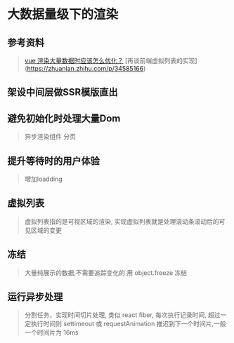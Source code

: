 # 大数据量级下的渲染
## 参考资料
> [vue 渲染大量数据时应该怎么优化？](https://github.com/Advanced-Frontend/Daily-Interview-Question/issues/233)
> [再谈前端虚拟列表的实现] (https://zhuanlan.zhihu.com/p/34585166)

## 架设中间层做SSR模版直出

## 避免初始化时处理大量Dom
> 异步渲染组件
> 分页

## 提升等待时的用户体验
> 增加loadding

## 虚拟列表
> 虚拟列表指的是可视区域的渲染, 实现虚拟列表就是处理滚动条滚动后的可见区域的变更

## 冻结
> 大量纯展示的数据,不需要追踪变化的 用 object.freeze 冻结

## 运行异步处理
> 分割任务，实现时间切片处理, 类似 react fiber, 每次执行记录时间, 超过一定执行时间则 settimeout 或 requestAnimation 推迟到下一个时间片,一般一个时间片为 16ms
